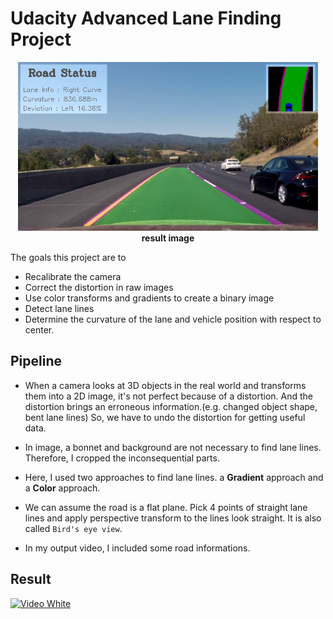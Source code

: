 # Udacity Advanced Lane Finding Project

<p align="center">
    <img src="images/main.jpg" width="480" alt="main_image" /><br>
    <b>result image</b><br>
</p>

The goals this project are to

- Recalibrate the camera
- Correct the distortion in raw images
- Use color transforms and gradients to create a binary image
- Detect lane lines
- Determine the curvature of the lane and vehicle position with respect to center.

## Pipeline

- When a camera looks at 3D objects in the real world and transforms them into a 2D image, it's not perfect because of a distortion. And the distortion brings an erroneous information.(e.g. changed object shape, bent lane lines) So, we have to undo the distortion for getting useful data.

- In image, a bonnet and background are not necessary to find lane lines. Therefore, I cropped the inconsequential parts.

- Here, I used two approaches to find lane lines. a **Gradient** approach and a **Color** approach.

- We can assume the road is a flat plane. Pick 4 points of straight lane lines and apply perspective transform to the lines look straight. It is also called `Bird's eye view`.

- In my output video, I included some road informations.

## Result

[![Video White](images/project_gif.gif?raw=true)](https://youtu.be/z0U_zPPL9cY)
